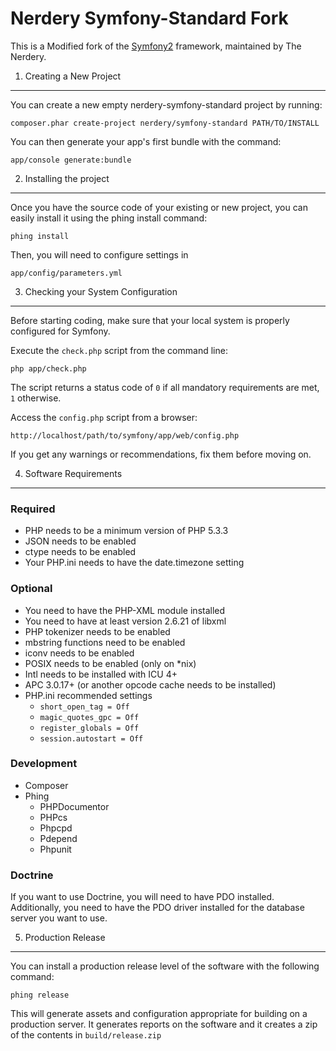 Nerdery Symfony-Standard Fork
=============================

This is a Modified fork of the [Symfony2][1] framework, maintained by The
Nerdery.

1) Creating a New Project
-------------------------

You can create a new empty nerdery-symfony-standard project by running:

    composer.phar create-project nerdery/symfony-standard PATH/TO/INSTALL

You can then generate your app's first bundle with the command:

    app/console generate:bundle

2) Installing the project
-------------------------

Once you have the source code of your existing or new project, you can 
easily install it using the phing install command:

    phing install

Then, you will need to configure settings in

    app/config/parameters.yml

3) Checking your System Configuration
-------------------------------------

Before starting coding, make sure that your local system is properly
configured for Symfony.

Execute the `check.php` script from the command line:

    php app/check.php

The script returns a status code of `0` if all mandatory requirements are met,
`1` otherwise.

Access the `config.php` script from a browser:

    http://localhost/path/to/symfony/app/web/config.php

If you get any warnings or recommendations, fix them before moving on.

4) Software Requirements
------------------------
### Required

* PHP needs to be a minimum version of PHP 5.3.3
* JSON needs to be enabled
* ctype needs to be enabled
* Your PHP.ini needs to have the date.timezone setting

### Optional

* You need to have the PHP-XML module installed
* You need to have at least version 2.6.21 of libxml
* PHP tokenizer needs to be enabled
* mbstring functions need to be enabled
* iconv needs to be enabled
* POSIX needs to be enabled (only on \*nix)
* Intl needs to be installed with ICU 4+
* APC 3.0.17+ (or another opcode cache needs to be installed)
* PHP.ini recommended settings
  * ``short_open_tag = Off``
  * ``magic_quotes_gpc = Off``
  * ``register_globals = Off``
  * ``session.autostart = Off``

### Development
* Composer
* Phing
  * PHPDocumentor
  * PHPcs
  * Phpcpd
  * Pdepend
  * Phpunit

### Doctrine

If you want to use Doctrine, you will need to have PDO installed. Additionally,
you need to have the PDO driver installed for the database server you want
to use.

5) Production Release
---------------------

You can install a production release level of the software with the following
command:

    phing release

This will generate assets and configuration appropriate for building on a
production server. It generates reports on the software and it creates a zip of
the contents in `build/release.zip`

[1]:  http://symfony.com/what-is-symfony
